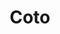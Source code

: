 ---
title: "Coto"
url: /ciudad-autonoma-de-buenos-aires/coto-avenida-avellaneda/
shop: supermercado
---